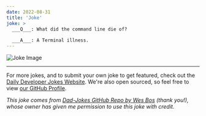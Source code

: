 ```yaml
---
date: 2022-08-31
title: 'Joke'
joke: >
  ___Q___: What did the command line die of?
  
  ___A___: A Terminal illness.
---
```



![Joke Image](https://private.xtrp.io/projects/DailyDeveloperJokes/public_image_server/images/5e1259924ce05.png)

---

For more jokes, and to submit your own joke to get featured, check out the [Daily Developer Jokes Website](https://dailydeveloperjokes.github.io/). We're also open sourced, so feel free to view [our GitHub Profile](https://github.com/dailydeveloperjokes).


_This joke comes from [Dad-Jokes GitHub Repo by Wes Bos](https://github.com/wesbos/dad-jokes) (thank you!), whose owner has given me permission to use this joke with credit._

<!--
Joke text:
**Q**: What did the command line die of?

**A**: A Terminal illness.
 -->


